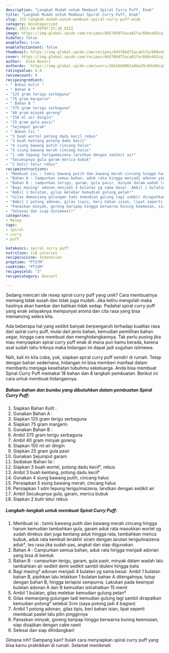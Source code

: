 ```yaml
---
description: "Langkah Mudah untuk Membuat Spiral Curry Puff, Enak"
title: "Langkah Mudah untuk Membuat Spiral Curry Puff, Enak"
slug: 322-langkah-mudah-untuk-membuat-spiral-curry-puff-enak
category: Uncategorized
date: 2021-10-09T07:25:10.922Z
image: https://img-global.cpcdn.com/recipes/845766d75aca61fa/680x482cq70/spiral-curry-puff-foto-resep-utama.jpg
hideToc: false
enableToc: true
enableTocContent: false
thumbnail: https://img-global.cpcdn.com/recipes/845766d75aca61fa/680x482cq70/spiral-curry-puff-foto-resep-utama.jpg
cover: https://img-global.cpcdn.com/recipes/845766d75aca61fa/680x482cq70/spiral-curry-puff-foto-resep-utama.jpg
author:  Dika Noveri
authorAv:  https://img-global.cpcdn.com/users/2b616b8862a6be29/60x60cq50/avatar.jpg
ratingvalue: 4.9
reviewcount: 9
recipeingredient:
- " Bahan Kulit "
- " Bahan A "
- "125 gram terigu serbaguna"
- "75 gram margarin"
- " Bahan B "
- "375 gram terigu serbaguna"
- "40 gram minyak goreng"
- "150 ml air dingin"
- "25 gram gula pasir"
- "Sejumput garam"
- " Bahan Isi "
- "3 buah wortel potong dadu kecil rebus"
- "3 buah kentang potong dadu kecil"
- "4 siung bawang putih cincang halus"
- "5 siung bawang merah cincang halus"
- "1 sdm tepung terigumaizena larutkan dengan sedikit air"
- "Secukupnya gula garam merica bubuk"
- "2 butir telur rebus"
recipeinstructions:
- "Membuat isi : tumis bawang putih dan bawang merah cincang hingga harum kemudian tambahkan gula, garam aduk rata masukkan wortel yg sudah direbus dan juga kentang aduk hingga rata, tambahkan merica bubuk, aduk rata kembali terakhir siram dengan larutan terigu/maizena aduk², tes rasa jika sudah pas, angkat dan siap digunakan"
- "Bahan A : Campurkan semua bahan, aduk rata hingga menjadi adonan yang bisa di bentuk"
- "Bahan B : campurkan terigu, garam, gula pasir, minyak dalam wadah lalu tambahkan air sedikit demi sedikit sambil diuleni hingga kalis"
- "Bagi masing² adonan menjadi 4 bulatan yg sama besar. Ambil 1 bulatan bahan B, pipihkan lalu letakkan 1 bulatan bahan A ditengahnya, tutup dengan bahan B, hingga terlapisi sempurna. Lakukan pada keempat bulatan adonan A dan B kemudian istirahatkan 15 menit"
- "Ambil 1 bulatan, gilas melebar kemudian gulung pelan²"
- "Gilas memanjang gulungan tadi kemudian gulung lagi sambil dirapatkan kemudian potong² setebal 2cm (saya potong jadi 4 bagian)"
- "Ambil 1 potong adonan, gilas tipis, beri bahan isian, lipat seperti membuat pastel lalu pilin pinggirnya"
- "Panaskan minyak, goreng karipap hingga berwarna kuning keemasan, siap disajikan dengan cabe rawit"
- "Selesai dan siap dinikmati!"
categories:
- Resep
tags:
- spiral
- curry
- puff

katakunci: spiral curry puff 
nutrition: 118 calories
recipecuisine: Indonesian
preptime: "PT17M"
cooktime: "PT33M"
recipeyield: "3"
recipecategory: Dessert

---
```



Sedang mencari ide resep spiral curry puff yang unik? Cara membuatnya memang tidak susah dan tidak juga mudah. Jika keliru mengolah maka hasilnya akan hambar dan bahkan tidak sedap. Padahal spiral curry puff yang enak selayaknya mempunyai aroma dan cita rasa yang bisa memancing selera kita.


Ada beberapa hal yang sedikit banyak berpengaruh terhadap kualitas rasa dari spiral curry puff, mulai dari jenis bahan, kemudian pemilihan bahan segar, hingga cara membuat dan menghidangkannya. Tak perlu pusing jika mau menyiapkan spiral curry puff enak di mana pun kamu berada, karena asal sudah tahu triknya maka hidangan ini dapat jadi suguhan istimewa.




Nah, kali ini kita coba, yuk, siapkan spiral curry puff sendiri di rumah. Tetap dengan bahan sederhana, hidangan ini bisa memberi manfaat dalam membantu menjaga kesehatan tubuhmu sekeluarga. Anda bisa membuat Spiral Curry Puff memakai 18 bahan dan 8 langkah pembuatan. Berikut ini cara untuk membuat hidangannya.

<!--inarticleads1-->

##### Bahan-bahan dan bumbu yang dibutuhkan dalam pembuatan Spiral Curry Puff:

1. Siapkan  Bahan Kulit :
1. Gunakan  Bahan A :
1. Siapkan 125 gram terigu serbaguna
1. Siapkan 75 gram margarin
1. Gunakan  Bahan B :
1. Ambil 375 gram terigu serbaguna
1. Ambil 40 gram minyak goreng
1. Siapkan 150 ml air dingin
1. Siapkan 25 gram gula pasir
1. Gunakan Sejumput garam
1. Sediakan  Bahan Isi :
1. Siapkan 3 buah wortel, potong dadu kecil², rebus
1. Ambil 3 buah kentang, potong dadu kecil²
1. Gunakan 4 siung bawang putih, cincang halus
1. Persiapkan 5 siung bawang merah, cincang halus
1. Persiapkan 1 sdm tepung terigu/maizena, larutkan dengan sedikit air
1. Ambil Secukupnya gula, garam, merica bubuk
1. Siapkan 2 butir telur rebus




<!--inarticleads2-->

##### Langkah-langkah untuk membuat Spiral Curry Puff:

1. Membuat isi : tumis bawang putih dan bawang merah cincang hingga harum kemudian tambahkan gula, garam aduk rata masukkan wortel yg sudah direbus dan juga kentang aduk hingga rata, tambahkan merica bubuk, aduk rata kembali terakhir siram dengan larutan terigu/maizena aduk², tes rasa jika sudah pas, angkat dan siap digunakan
1. Bahan A : Campurkan semua bahan, aduk rata hingga menjadi adonan yang bisa di bentuk
1. Bahan B : campurkan terigu, garam, gula pasir, minyak dalam wadah lalu tambahkan air sedikit demi sedikit sambil diuleni hingga kalis
1. Bagi masing² adonan menjadi 4 bulatan yg sama besar. Ambil 1 bulatan bahan B, pipihkan lalu letakkan 1 bulatan bahan A ditengahnya, tutup dengan bahan B, hingga terlapisi sempurna. Lakukan pada keempat bulatan adonan A dan B kemudian istirahatkan 15 menit
1. Ambil 1 bulatan, gilas melebar kemudian gulung pelan²
1. Gilas memanjang gulungan tadi kemudian gulung lagi sambil dirapatkan kemudian potong² setebal 2cm (saya potong jadi 4 bagian)
1. Ambil 1 potong adonan, gilas tipis, beri bahan isian, lipat seperti membuat pastel lalu pilin pinggirnya
1. Panaskan minyak, goreng karipap hingga berwarna kuning keemasan, siap disajikan dengan cabe rawit
1. Selesai dan siap dihidangkan!



Gimana nih? Gampang kan? Itulah cara menyiapkan spiral curry puff yang bisa kamu praktikkan di rumah. Selamat menikmati
